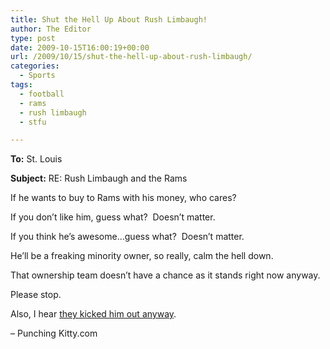 ```yaml
---
title: Shut the Hell Up About Rush Limbaugh!
author: The Editor
type: post
date: 2009-10-15T16:00:19+00:00
url: /2009/10/15/shut-the-hell-up-about-rush-limbaugh/
categories:
  - Sports
tags:
  - football
  - rams
  - rush limbaugh
  - stfu

---
```

**To:** St. Louis

**Subject:** RE: Rush Limbaugh and the Rams

If he wants to buy to Rams with his money, who cares?

If you don&#8217;t like him, guess what?  Doesn&#8217;t matter.

If you think he&#8217;s awesome&#8230;guess what?  Doesn&#8217;t matter.

He&#8217;ll be a freaking minority owner, so really, calm the hell down.

That ownership team doesn&#8217;t have a chance as it stands right now anyway.

Please stop.

Also, I hear [they kicked him out anyway][1].

&#8211; Punching Kitty.com

 [1]: http://www.tmz.com/2009/10/14/rush-limbaugh-st-louis-rams/